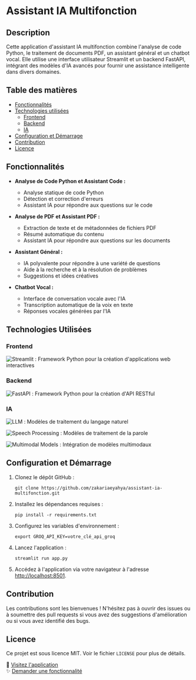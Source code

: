 # Assistant IA Multifonction


## Description

Cette application d'assistant IA multifonction combine l'analyse de code Python, le traitement de documents PDF, un assistant général et un chatbot vocal. Elle utilise une interface utilisateur Streamlit et un backend FastAPI, intégrant des modèles d'IA avancés pour fournir une assistance intelligente dans divers domaines.

## Table des matières

- [Fonctionnalités](#fonctionnalités)
- [Technologies utilisées](#technologies-utilisées)
  - [Frontend](#frontend)
  - [Backend](#backend)
  - [IA](#ia)
- [Configuration et Démarrage](#configuration-et-démarrage)
- [Contribution](#contribution)
- [Licence](#licence)

## Fonctionnalités

- **Analyse de Code Python et Assistant Code :**
  - Analyse statique de code Python
  - Détection et correction d'erreurs
  - Assistant IA pour répondre aux questions sur le code

- **Analyse de PDF et Assistant PDF :**
  - Extraction de texte et de métadonnées de fichiers PDF
  - Résumé automatique du contenu
  - Assistant IA pour répondre aux questions sur les documents

- **Assistant Général :**
  - IA polyvalente pour répondre à une variété de questions
  - Aide à la recherche et à la résolution de problèmes
  - Suggestions et idées créatives

- **Chatbot Vocal :**
  - Interface de conversation vocale avec l'IA
  - Transcription automatique de la voix en texte
  - Réponses vocales générées par l'IA

## Technologies Utilisées

### Frontend
![Streamlit](https://img.shields.io/badge/Streamlit-FF4B4B?style=for-the-badge&logo=streamlit&logoColor=white) : Framework Python pour la création d'applications web interactives

### Backend
![FastAPI](https://img.shields.io/badge/FastAPI-009688?style=for-the-badge&logo=fastapi&logoColor=white) : Framework Python pour la création d'API RESTful

### IA
![LLM](https://img.shields.io/badge/LLM-4B0082?style=for-the-badge&logo=openai&logoColor=white) : Modèles de traitement du langage naturel

![Speech Processing](https://img.shields.io/badge/Speech_Processing-FF6F61?style=for-the-badge&logo=audiomack&logoColor=white) : Modèles de traitement de la parole

![Multimodal Models](https://img.shields.io/badge/Multimodal_Models-6236FF?style=for-the-badge&logo=tensorflow&logoColor=white) : Intégration de modèles multimodaux

## Configuration et Démarrage

1. Clonez le dépôt GitHub :
   ```
   git clone https://github.com/zakariaeyahya/assistant-ia-multifonction.git
   ```

2. Installez les dépendances requises :
   ```
   pip install -r requirements.txt
   ```

3. Configurez les variables d'environnement :
   ```
   export GROQ_API_KEY=votre_clé_api_groq
   ```

4. Lancez l'application :
   ```
   streamlit run app.py
   ```

5. Accédez à l'application via votre navigateur à l'adresse [http://localhost:8501](http://localhost:8501).

## Contribution

Les contributions sont les bienvenues ! N'hésitez pas à ouvrir des issues ou à soumettre des pull requests si vous avez des suggestions d'amélioration ou si vous avez identifié des bugs.

## Licence

Ce projet est sous licence MIT. Voir le fichier `LICENSE` pour plus de détails.

🌟 [Visitez l'application](http://localhost:8501)  
✨ [Demander une fonctionnalité](https://github.com/zakariaeyahya/assistant-ia-multifonction)
